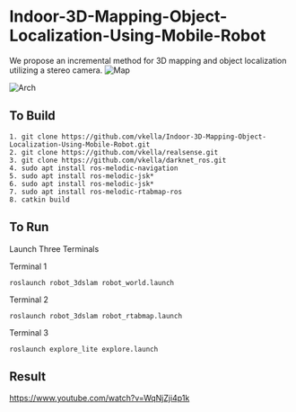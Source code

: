 # Indoor-3D-Mapping-Object-Localization-Using-Mobile-Robot
We propose an incremental method for 3D mapping and object localization utilizing a stereo camera.
![Map](https://github.com/vkella/Indoor-3D-Mapping-Object-Localization-Using-Mobile-Robot/assets/94766962/9aa3dd46-6c31-4fd4-a544-70019e21b2c1)

![Arch](https://github.com/vkella/Indoor-3D-Mapping-Object-Localization-Using-Mobile-Robot/assets/94766962/fd090965-60dd-44ea-ad7c-cd7685442c3a)

## To Build
```shell
1. git clone https://github.com/vkella/Indoor-3D-Mapping-Object-Localization-Using-Mobile-Robot.git
2. git clone https://github.com/vkella/realsense.git
3. git clone https://github.com/vkella/darknet_ros.git
4. sudo apt install ros-melodic-navigation
5. sudo apt install ros-melodic-jsk*
6. sudo apt install ros-melodic-jsk*
7. sudo apt install ros-melodic-rtabmap-ros
8. catkin build 

```
## To Run 
Launch Three Terminals 

Terminal 1
```shell
roslaunch robot_3dslam robot_world.launch

```
Terminal 2
```shell
roslaunch robot_3dslam robot_rtabmap.launch

```
Terminal 3
```shell
roslaunch explore_lite explore.launch

```

## Result 

https://www.youtube.com/watch?v=WqNjZji4p1k
